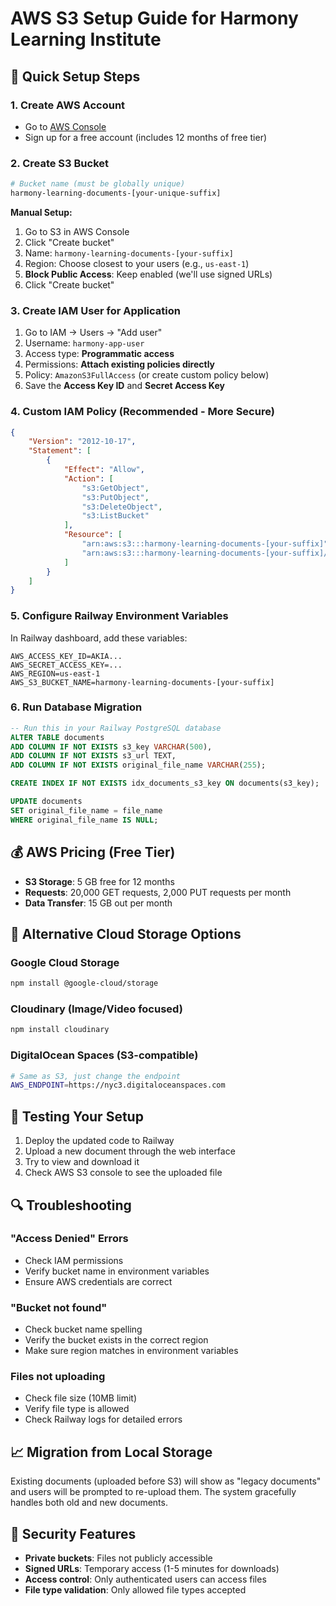 # AWS S3 Setup Guide for Harmony Learning Institute

## 🚀 Quick Setup Steps

### 1. Create AWS Account
- Go to [AWS Console](https://console.aws.amazon.com/)
- Sign up for a free account (includes 12 months of free tier)

### 2. Create S3 Bucket
```bash
# Bucket name (must be globally unique)
harmony-learning-documents-[your-unique-suffix]
```

**Manual Setup:**
1. Go to S3 in AWS Console
2. Click "Create bucket"
3. Name: `harmony-learning-documents-[your-suffix]`
4. Region: Choose closest to your users (e.g., `us-east-1`)
5. **Block Public Access**: Keep enabled (we'll use signed URLs)
6. Click "Create bucket"

### 3. Create IAM User for Application
1. Go to IAM → Users → "Add user"
2. Username: `harmony-app-user`
3. Access type: **Programmatic access**
4. Permissions: **Attach existing policies directly**
5. Policy: `AmazonS3FullAccess` (or create custom policy below)
6. Save the **Access Key ID** and **Secret Access Key**

### 4. Custom IAM Policy (Recommended - More Secure)
```json
{
    "Version": "2012-10-17",
    "Statement": [
        {
            "Effect": "Allow",
            "Action": [
                "s3:GetObject",
                "s3:PutObject",
                "s3:DeleteObject",
                "s3:ListBucket"
            ],
            "Resource": [
                "arn:aws:s3:::harmony-learning-documents-[your-suffix]",
                "arn:aws:s3:::harmony-learning-documents-[your-suffix]/*"
            ]
        }
    ]
}
```

### 5. Configure Railway Environment Variables
In Railway dashboard, add these variables:
```
AWS_ACCESS_KEY_ID=AKIA...
AWS_SECRET_ACCESS_KEY=...
AWS_REGION=us-east-1
AWS_S3_BUCKET_NAME=harmony-learning-documents-[your-suffix]
```

### 6. Run Database Migration
```sql
-- Run this in your Railway PostgreSQL database
ALTER TABLE documents 
ADD COLUMN IF NOT EXISTS s3_key VARCHAR(500),
ADD COLUMN IF NOT EXISTS s3_url TEXT,
ADD COLUMN IF NOT EXISTS original_file_name VARCHAR(255);

CREATE INDEX IF NOT EXISTS idx_documents_s3_key ON documents(s3_key);

UPDATE documents 
SET original_file_name = file_name 
WHERE original_file_name IS NULL;
```

## 💰 AWS Pricing (Free Tier)
- **S3 Storage**: 5 GB free for 12 months
- **Requests**: 20,000 GET requests, 2,000 PUT requests per month
- **Data Transfer**: 15 GB out per month

## 🔧 Alternative Cloud Storage Options

### Google Cloud Storage
```bash
npm install @google-cloud/storage
```

### Cloudinary (Image/Video focused)
```bash
npm install cloudinary
```

### DigitalOcean Spaces (S3-compatible)
```bash
# Same as S3, just change the endpoint
AWS_ENDPOINT=https://nyc3.digitaloceanspaces.com
```

## 🚦 Testing Your Setup

1. Deploy the updated code to Railway
2. Upload a new document through the web interface
3. Try to view and download it
4. Check AWS S3 console to see the uploaded file

## 🔍 Troubleshooting

### "Access Denied" Errors
- Check IAM permissions
- Verify bucket name in environment variables
- Ensure AWS credentials are correct

### "Bucket not found"
- Check bucket name spelling
- Verify the bucket exists in the correct region
- Make sure region matches in environment variables

### Files not uploading
- Check file size (10MB limit)
- Verify file type is allowed
- Check Railway logs for detailed errors

## 📈 Migration from Local Storage

Existing documents (uploaded before S3) will show as "legacy documents" and users will be prompted to re-upload them. The system gracefully handles both old and new documents.

## 🔐 Security Features

- **Private buckets**: Files not publicly accessible
- **Signed URLs**: Temporary access (1-5 minutes for downloads)
- **Access control**: Only authenticated users can access files
- **File type validation**: Only allowed file types accepted

